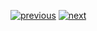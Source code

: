 [![previous](https://img.shields.io/badge/%3C%3C%20Previous-%238A2BE2.svg?logo=&logoColor=white)](./readme/4.README.md "previous page") [![next](https://img.shields.io/badge/Next%20%3E%3E-%238A2BE2.svg?logo=&logoColor=white)](./readme/6.README.md "next page")
